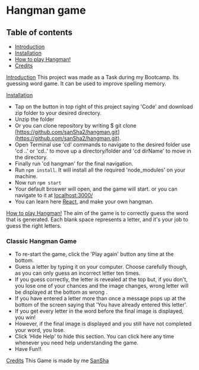 # Hangman game

## Table of contents

- [Introduction](#introduction)
- [Installation](#installation)
- [How to play Hangman!](#howToPlay)
- [Credits](#credits)

[Introduction](#introduction)
This project was made as a Task during my Bootcamp. Its guessing word game. It can be used to improve spelling memory.

[Installation](#installation)

- Tap on the button in top right of this project saying 'Code' and download zip folder to your desired directory.
- Unzip the folder
- Or you can clone repository by writing $ git clone [https://github.com/sanSha2/hangman.git](https://github.com/sanSha2/hangman.git).
- Open Terminal use 'cd' commands to navigate to the desired folder use 'cd ..' or 'cd..' to move up a directory/folder and 'cd dirName' to move in the directory.
- Finally run 'cd hangman' for the final navigation.
- Run `npm install`. It will install all the required 'node_modules' on your machine.
- Now run `npm start`
- Your default broswer will open, and the game will start. or you can navigate to it at [localhost:3000/](localhost:3000/)
- You can learn here [React](https://reactjs.org/docs/getting-started.html), and make your own hangman.

[How to play Hangman!](#howToPlay)
The aim of the game is to correctly guess the word that is generated. Each blank space represents a letter, and it's your job to guess the right letters.

### Classic Hangman Game

- To re-start the game, click the 'Play again' button any time at the bottom.
- Guess a letter by typing it on your computer. Choose carefully though, as you can only guess an incorrect letter ten times.
- If you guess correctly, the letter is revealed at the top but, if you don't, you lose one of your chances and the image changes, wrong letter will be displayed at the bottom as wrong .
- If you have entered a letter more than once a message pops up at the bottom of the screen saying that 'You have already entered this letter'.
- If you get every letter in the word before the final image is displayed, you win!
- However, if the final image is displayed and you still have not completed your word, you lose.
- Click 'Hide Help' to hide this section. You can click here any time
  whenever you need help understanding the game.
- Have Fun!!

[Credits](#credits)
This Game is made by me [SanSha](https://github.com/sanSha2)
